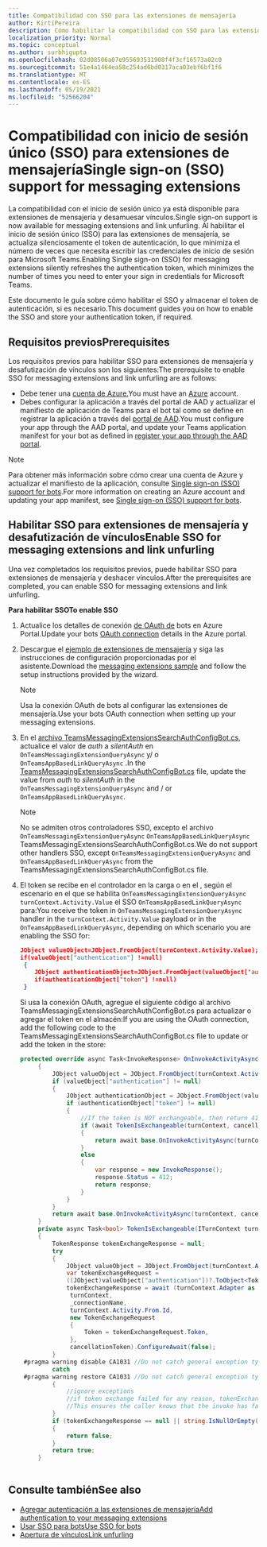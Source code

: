 ```yaml
---
title: Compatibilidad con SSO para las extensiones de mensajería
author: KirtiPereira
description: Cómo habilitar la compatibilidad con SSO para las extensiones de mensajería
localization_priority: Normal
ms.topic: conceptual
ms.author: surbhigupta
ms.openlocfilehash: 02d08506a07e955693531908f4f3cf16573a02c0
ms.sourcegitcommit: 51e4a1464ea58c254ad6bd0317aca03ebf6bf1f6
ms.translationtype: MT
ms.contentlocale: es-ES
ms.lasthandoff: 05/19/2021
ms.locfileid: "52566204"
---
```

# <a name="single-sign-on-sso-support-for-messaging-extensions"></a><span data-ttu-id="5b3c2-103">Compatibilidad con inicio de sesión único (SSO) para extensiones de mensajería</span><span class="sxs-lookup"><span data-stu-id="5b3c2-103">Single sign-on (SSO) support for messaging extensions</span></span>
 
<span data-ttu-id="5b3c2-104">La compatibilidad con el inicio de sesión único ya está disponible para extensiones de mensajería y desamuesar vínculos.</span><span class="sxs-lookup"><span data-stu-id="5b3c2-104">Single sign-on support is now available for messaging extensions and link unfurling.</span></span> <span data-ttu-id="5b3c2-105">Al habilitar el inicio de sesión único (SSO) para las extensiones de mensajería, se actualiza silenciosamente el token de autenticación, lo que minimiza el número de veces que necesita escribir las credenciales de inicio de sesión para Microsoft Teams.</span><span class="sxs-lookup"><span data-stu-id="5b3c2-105">Enabling Single sign-on (SSO) for messaging extensions silently refreshes the authentication token, which minimizes the number of times you need to enter your sign in credentials for Microsoft Teams.</span></span>

<span data-ttu-id="5b3c2-106">Este documento le guía sobre cómo habilitar el SSO y almacenar el token de autenticación, si es necesario.</span><span class="sxs-lookup"><span data-stu-id="5b3c2-106">This document guides you on how to enable the SSO and store your authentication token, if required.</span></span>

## <a name="prerequisites"></a><span data-ttu-id="5b3c2-107">Requisitos previos</span><span class="sxs-lookup"><span data-stu-id="5b3c2-107">Prerequisites</span></span>

<span data-ttu-id="5b3c2-108">Los requisitos previos para habilitar SSO para extensiones de mensajería y desafutización de vínculos son los siguientes:</span><span class="sxs-lookup"><span data-stu-id="5b3c2-108">The prerequisite to enable SSO for messaging extensions and link unfurling are as follows:</span></span>
* <span data-ttu-id="5b3c2-109">Debe tener una [cuenta de Azure.](https://azure.microsoft.com/en-us/free/)</span><span class="sxs-lookup"><span data-stu-id="5b3c2-109">You must have an [Azure](https://azure.microsoft.com/en-us/free/) account.</span></span>
* <span data-ttu-id="5b3c2-110">Debes configurar la aplicación a través del portal de AAD y actualizar el manifiesto de aplicación de Teams para el bot tal como se define en registrar la aplicación a través del [portal de AAD](../../bots/how-to/authentication/auth-aad-sso-bots.md#register-your-app-through-the-aad-portal).</span><span class="sxs-lookup"><span data-stu-id="5b3c2-110">You must configure your app through the AAD portal, and update your Teams application manifest for your bot as defined in [register your app through the AAD portal](../../bots/how-to/authentication/auth-aad-sso-bots.md#register-your-app-through-the-aad-portal).</span></span>

> [!NOTE]
> <span data-ttu-id="5b3c2-111">Para obtener más información sobre cómo crear una cuenta de Azure y actualizar el manifiesto de la aplicación, consulte [Single sign-on (SSO) support for bots](../../bots/how-to/authentication/auth-aad-sso-bots.md).</span><span class="sxs-lookup"><span data-stu-id="5b3c2-111">For more information on creating an Azure account and updating your app manifest, see [Single sign-on (SSO) support for bots](../../bots/how-to/authentication/auth-aad-sso-bots.md).</span></span>

## <a name="enable-sso-for-messaging-extensions-and-link-unfurling"></a><span data-ttu-id="5b3c2-112">Habilitar SSO para extensiones de mensajería y desafutización de vínculos</span><span class="sxs-lookup"><span data-stu-id="5b3c2-112">Enable SSO for messaging extensions and link unfurling</span></span>

<span data-ttu-id="5b3c2-113">Una vez completados los requisitos previos, puede habilitar SSO para extensiones de mensajería y deshacer vínculos.</span><span class="sxs-lookup"><span data-stu-id="5b3c2-113">After the prerequisites are completed, you can enable SSO for messaging extensions and link unfurling.</span></span>

<span data-ttu-id="5b3c2-114">**Para habilitar SSO**</span><span class="sxs-lookup"><span data-stu-id="5b3c2-114">**To enable SSO**</span></span>
1. <span data-ttu-id="5b3c2-115">Actualice los detalles de conexión [de OAuth de](../../bots/how-to/authentication/auth-aad-sso-bots.md#update-the-azure-portal-with-the-oauth-connection) bots en Azure Portal.</span><span class="sxs-lookup"><span data-stu-id="5b3c2-115">Update your bots [OAuth connection](../../bots/how-to/authentication/auth-aad-sso-bots.md#update-the-azure-portal-with-the-oauth-connection) details in the Azure portal.</span></span>
2. <span data-ttu-id="5b3c2-116">Descargue el [ejemplo de extensiones de mensajería](https://github.com/microsoft/BotBuilder-Samples/tree/main/samples/csharp_dotnetcore/52.teams-messaging-extensions-search-auth-config) y siga las instrucciones de configuración proporcionadas por el asistente.</span><span class="sxs-lookup"><span data-stu-id="5b3c2-116">Download the [messaging extensions sample](https://github.com/microsoft/BotBuilder-Samples/tree/main/samples/csharp_dotnetcore/52.teams-messaging-extensions-search-auth-config) and follow the setup instructions provided by the wizard.</span></span>
   > [!NOTE]
   > <span data-ttu-id="5b3c2-117">Usa la conexión OAuth de bots al configurar las extensiones de mensajería.</span><span class="sxs-lookup"><span data-stu-id="5b3c2-117">Use your bots OAuth connection when setting up your messaging extensions.</span></span>
3. <span data-ttu-id="5b3c2-118">En el [archivo TeamsMessagingExtensionsSearchAuthConfigBot.cs,](https://github.com/microsoft/BotBuilder-Samples/tree/main/samples/csharp_dotnetcore/52.teams-messaging-extensions-search-auth-config/Bots/TeamsMessagingExtensionsSearchAuthConfigBot.cs) actualice el valor de *auth* a *silentAuth* en `OnTeamsMessagingExtensionQueryAsync` y/ o `OnTeamsAppBasedLinkQueryAsync` .</span><span class="sxs-lookup"><span data-stu-id="5b3c2-118">In the [TeamsMessagingExtensionsSearchAuthConfigBot.cs](https://github.com/microsoft/BotBuilder-Samples/tree/main/samples/csharp_dotnetcore/52.teams-messaging-extensions-search-auth-config/Bots/TeamsMessagingExtensionsSearchAuthConfigBot.cs) file, update the value from *auth* to *silentAuth* in the `OnTeamsMessagingExtensionQueryAsync` and / or `OnTeamsAppBasedLinkQueryAsync`.</span></span>  

    > [!NOTE]
    > <span data-ttu-id="5b3c2-119">No se admiten otros controladores SSO, excepto el archivo `OnTeamsMessagingExtensionQueryAsync` `OnTeamsAppBasedLinkQueryAsync` TeamsMessagingExtensionsSearchAuthConfigBot.cs.</span><span class="sxs-lookup"><span data-stu-id="5b3c2-119">We do not support other handlers SSO, except `OnTeamsMessagingExtensionQueryAsync` and `OnTeamsAppBasedLinkQueryAsync` from the TeamsMessagingExtensionsSearchAuthConfigBot.cs file.</span></span>
   
4. <span data-ttu-id="5b3c2-120">El token se recibe en el controlador en la carga o en el , según el escenario en el que se habilita `OnTeamsMessagingExtensionQueryAsync` `turnContext.Activity.Value` el SSO `OnTeamsAppBasedLinkQueryAsync` para:</span><span class="sxs-lookup"><span data-stu-id="5b3c2-120">You receive the token in `OnTeamsMessagingExtensionQueryAsync` handler in the `turnContext.Activity.Value` payload or in the `OnTeamsAppBasedLinkQueryAsync`, depending on which scenario you are enabling the SSO for:</span></span>

    ```json
    JObject valueObject=JObject.FromObject(turnContext.Activity.Value);
    if(valueObject["authentication"] !=null)
     {
        JObject authenticationObject=JObject.FromObject(valueObject["authentication"]);
        if(authenticationObject["token"] !=null)
     }
    
     ```
  
    <span data-ttu-id="5b3c2-121">Si usa la conexión OAuth, agregue el siguiente código al archivo TeamsMessagingExtensionsSearchAuthConfigBot.cs para actualizar o agregar el token en el almacén:</span><span class="sxs-lookup"><span data-stu-id="5b3c2-121">If you are using the OAuth connection, add the following code to the TeamsMessagingExtensionsSearchAuthConfigBot.cs file to update or add the token in the store:</span></span>
    
   ```C#
   protected override async Task<InvokeResponse> OnInvokeActivityAsync(ITurnContext<IInvokeActivity> turnContext, CancellationToken cancellationToken)
        {
            JObject valueObject = JObject.FromObject(turnContext.Activity.Value);
            if (valueObject["authentication"] != null)
            {
                JObject authenticationObject = JObject.FromObject(valueObject["authentication"]);
                if (authenticationObject["token"] != null)
                {
                    //If the token is NOT exchangeable, then return 412 to require user consent
                    if (await TokenIsExchangeable(turnContext, cancellationToken))
                    {
                        return await base.OnInvokeActivityAsync(turnContext, cancellationToken).ConfigureAwait(false);
                    }
                    else
                    {
                        var response = new InvokeResponse();
                        response.Status = 412;
                        return response;
                    }
                }
            }
            return await base.OnInvokeActivityAsync(turnContext, cancellationToken).ConfigureAwait(false);
        }
        private async Task<bool> TokenIsExchangeable(ITurnContext turnContext, CancellationToken cancellationToken)
        {
            TokenResponse tokenExchangeResponse = null;
            try
            {
                JObject valueObject = JObject.FromObject(turnContext.Activity.Value);
                var tokenExchangeRequest =
                ((JObject)valueObject["authentication"])?.ToObject<TokenExchangeInvokeRequest>();
                tokenExchangeResponse = await (turnContext.Adapter as IExtendedUserTokenProvider).ExchangeTokenAsync(
                 turnContext,
                 _connectionName,
                 turnContext.Activity.From.Id,
                 new TokenExchangeRequest
                 {
                     Token = tokenExchangeRequest.Token,
                 },
                 cancellationToken).ConfigureAwait(false);
            }
    #pragma warning disable CA1031 //Do not catch general exception types (ignoring, see comment below)
            catch
    #pragma warning restore CA1031 //Do not catch general exception types
            {
                //ignore exceptions
                //if token exchange failed for any reason, tokenExchangeResponse above remains null, and a failure invoke response is sent to the caller.
                //This ensures the caller knows that the invoke has failed.
            }
            if (tokenExchangeResponse == null || string.IsNullOrEmpty(tokenExchangeResponse.Token))
            {
                return false;
            }
            return true;
        }
    
    ```    

## <a name="see-also"></a><span data-ttu-id="5b3c2-122">Consulte también</span><span class="sxs-lookup"><span data-stu-id="5b3c2-122">See also</span></span>

* [<span data-ttu-id="5b3c2-123">Agregar autenticación a las extensiones de mensajería</span><span class="sxs-lookup"><span data-stu-id="5b3c2-123">Add authentication to your messaging extensions</span></span>](add-authentication.md)
* [<span data-ttu-id="5b3c2-124">Usar SSO para bots</span><span class="sxs-lookup"><span data-stu-id="5b3c2-124">Use SSO for bots</span></span>](../../bots/how-to/authentication/auth-aad-sso-bots.md)
* [<span data-ttu-id="5b3c2-125">Apertura de vínculos</span><span class="sxs-lookup"><span data-stu-id="5b3c2-125">Link unfurling</span></span>](link-unfurling.md)

